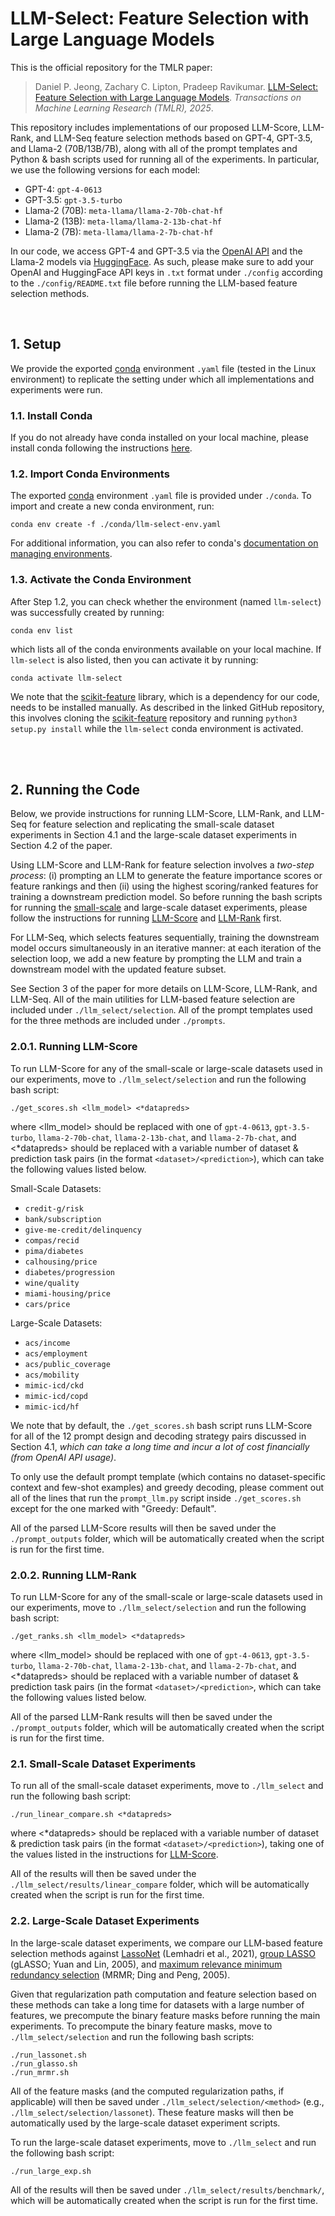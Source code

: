 # LLM-Select: Feature Selection with Large Language Models
This is the official repository for the TMLR paper: 
> Daniel P. Jeong, Zachary C. Lipton, Pradeep Ravikumar. [LLM-Select: Feature Selection with Large Language Models](https://arxiv.org/abs/2407.02694). *Transactions on Machine Learning Research (TMLR), 2025*. 

This repository includes implementations of our proposed LLM-Score, LLM-Rank, and LLM-Seq feature selection methods based on GPT-4, GPT-3.5, and Llama-2 (70B/13B/7B), along with all of the prompt templates and Python & bash scripts used for running all of the experiments. In particular, we use the following versions for each model:

- GPT-4: `gpt-4-0613`
- GPT-3.5: `gpt-3.5-turbo`
- Llama-2 (70B): `meta-llama/llama-2-70b-chat-hf`
- Llama-2 (13B): `meta-llama/llama-2-13b-chat-hf`
- Llama-2 (7B): `meta-llama/llama-2-7b-chat-hf`

In our code, we access GPT-4 and GPT-3.5 via the [OpenAI API](https://platform.openai.com/) and the Llama-2 models via [HuggingFace](https://huggingface.co/meta-llama). As such, please make sure to add your OpenAI and HuggingFace API keys in `.txt` format under `./config` according to the `./config/README.txt` file before running the LLM-based feature selection methods.

<br>

## 1. Setup
We provide the exported [conda](https://docs.conda.io/en/latest/) environment `.yaml` file (tested in the Linux environment) to replicate the setting under which all implementations and experiments were run.

### 1.1. Install Conda
If you do not already have conda installed on your local machine, please install conda following the instructions [here](https://conda.io/projects/conda/en/latest/user-guide/install/index.html).

### 1.2. Import Conda Environments
The exported [conda](https://docs.conda.io/en/latest/) environment `.yaml` file is provided under `./conda`. To import and create a new conda environment, run:
```
conda env create -f ./conda/llm-select-env.yaml
```

For additional information, you can also refer to conda's [documentation on managing environments](https://conda.io/projects/conda/en/latest/user-guide/tasks/manage-environments.html).

### 1.3. Activate the Conda Environment
After Step 1.2, you can check whether the environment (named `llm-select`) was successfully created by running:
```
conda env list
```
which lists all of the conda environments available on your local machine. If `llm-select` is also listed, then you can activate it by running:
```
conda activate llm-select
```

We note that the [scikit-feature](https://github.com/jundongl/scikit-feature) library, which is a dependency for our code, needs to be installed manually. As described in the linked GitHub repository, this involves cloning the [scikit-feature](https://github.com/jundongl/scikit-feature) repository and running `python3 setup.py install` while the `llm-select` conda environment is activated.

<br><br>

## 2. Running the Code

Below, we provide instructions for running LLM-Score, LLM-Rank, and LLM-Seq for feature selection and replicating the small-scale dataset experiments in Section 4.1 and the large-scale dataset experiments in Section 4.2 of the paper. 

Using LLM-Score and LLM-Rank for feature selection involves a *two-step process*: (i) prompting an LLM to generate the feature importance scores or feature rankings and then (ii) using the highest scoring/ranked features for training a downstream prediction model. So before running the bash scripts for running the [small-scale](#21-smallscale-dataset-experiments) and large-scale dataset experiments, please follow the instructions for running [LLM-Score](#201-running-llm-score) and [LLM-Rank](#202-running-llm-rank) first.

For LLM-Seq, which selects features sequentially, training the downstream model occurs simultaneously in an iterative manner: at each iteration of the selection loop, we add a new feature by prompting the LLM and train a downstream model with the updated feature subset. 

See Section 3 of the paper for more details on LLM-Score, LLM-Rank, and LLM-Seq. All of the main utilities for LLM-based feature selection are included under `./llm_select/selection`. All of the prompt templates used for the three methods are included under `./prompts`.

### 2.0.1. Running LLM-Score
To run LLM-Score for any of the small-scale or large-scale datasets used in our experiments, move to `./llm_select/selection` and run the following bash script:
```
./get_scores.sh <llm_model> <*datapreds>
```
where <llm_model> should be replaced with one of `gpt-4-0613`, `gpt-3.5-turbo`, `llama-2-70b-chat`, `llama-2-13b-chat`, and `llama-2-7b-chat`, and <*datapreds> should be replaced with a variable number of dataset & prediction task pairs (in the format `<dataset>/<prediction>`), which can take the following values listed below.

Small-Scale Datasets:
- `credit-g/risk`
- `bank/subscription`
- `give-me-credit/delinquency`
- `compas/recid`
- `pima/diabetes`
- `calhousing/price`
- `diabetes/progression`
- `wine/quality`
- `miami-housing/price`
- `cars/price`

Large-Scale Datasets:
- `acs/income`
- `acs/employment`
- `acs/public_coverage`
- `acs/mobility`
- `mimic-icd/ckd`
- `mimic-icd/copd`
- `mimic-icd/hf`

We note that by default, the `./get_scores.sh` bash script runs LLM-Score for all of the 12 prompt design and decoding strategy pairs discussed in Section 4.1, *which can take a long time and incur a lot of cost financially (from OpenAI API usage)*. 

To only use the default prompt template (which contains no dataset-specific context and few-shot examples) and greedy decoding, please comment out all of the lines that run the `prompt_llm.py` script inside `./get_scores.sh` except for the one marked with "Greedy: Default".

All of the parsed LLM-Score results will then be saved under the `./prompt_outputs` folder, which will be automatically created when the script is run for the first time.

### 2.0.2. Running LLM-Rank
To run LLM-Score for any of the small-scale or large-scale datasets used in our experiments, move to `./llm_select/selection` and run the following bash script:
```
./get_ranks.sh <llm_model> <*datapreds>
```
where <llm_model> should be replaced with one of `gpt-4-0613`, `gpt-3.5-turbo`, `llama-2-70b-chat`, `llama-2-13b-chat`, and `llama-2-7b-chat`, and <*datapreds> should be replaced with a variable number of dataset & prediction task pairs (in the format `<dataset>/<prediction>`, which can take the following values listed below.

All of the parsed LLM-Rank results will then be saved under the `./prompt_outputs` folder, which will be automatically created when the script is run for the first time.

### 2.1. Small-Scale Dataset Experiments
To run all of the small-scale dataset experiments, move to `./llm_select` and run the following bash script:
```
./run_linear_compare.sh <*datapreds>
```
where <*datapreds> should be replaced with a variable number of dataset & prediction task pairs (in the format `<dataset>/<prediction>`), taking one of the values listed in the instructions for [LLM-Score](#201-running-llm-score).

All of the results will then be saved under the `./llm_select/results/linear_compare` folder, which will be automatically created when the script is run for the first time.

### 2.2. Large-Scale Dataset Experiments
In the large-scale dataset experiments, we compare our LLM-based feature selection methods against [LassoNet](https://github.com/lasso-net/lassonet) (Lemhadri et al., 2021), [group LASSO](https://github.com/yngvem/group-lasso) (gLASSO; Yuan and Lin, 2005), and [maximum relevance minimum redundancy selection](https://github.com/smazzanti/mrmr) (MRMR; Ding and Peng, 2005). 

Given that regularization path computation and feature selection based on these methods can take a long time for datasets with a large number of features, we precompute the binary feature masks before running the main experiments. To precompute the binary feature masks, move to `./llm_select/selection` and run the following bash scripts:
```
./run_lassonet.sh
./run_glasso.sh
./run_mrmr.sh
```
All of the feature masks (and the computed regularization paths, if applicable) will then be saved under `./llm_select/selection/<method>` (e.g., `./llm_select/selection/lassonet`). These feature masks will then be automatically used by the large-scale dataset experiment scripts.

To run the large-scale dataset experiments, move to `./llm_select` and run the following bash script:
```
./run_large_exp.sh 
```
All of the results will then be saved under `./llm_select/results/benchmark/`, which will be automatically created when the script is run for the first time.
